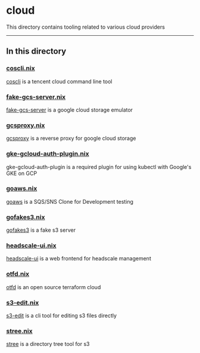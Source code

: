 # cloud

This directory contains tooling related to various cloud providers

---

## In this directory

### [coscli.nix](./coscli.nix)

[coscli](https://github.com/tencentyun/coscli) is a tencent cloud command line tool

### [fake-gcs-server.nix](./fake-gcs-server.nix)

[fake-gcs-server](https://github.com/fsouza/fake-gcs-server) is a google cloud storage emulator

### [gcsproxy.nix](./gcsproxy.nix)

[gcsproxy](https://github.com/daichirata/gcsproxy/) is a reverse proxy for google cloud storage

### [gke-gcloud-auth-plugin.nix](./gke-gcloud-auth-plugin.nix)

gke-gcloud-auth-plugin is a required plugin for using kubectl with Google's GKE on GCP

### [goaws.nix](./goaws.nix)

[goaws](https://github.com/Admiral-Piett/goaws) is a SQS/SNS Clone for Development testing

### [gofakes3.nix](./gofakes3.nix)

[gofakes3](https://github.com/johannesboyne/gofakes3) is a fake s3 server

### [headscale-ui.nix](./headscale-ui.nix)

[headscale-ui](https://github.com/gurucomputing/headscale-ui) is a web frontend for headscale management

### [otfd.nix](./otfd.nix)

[otfd](https://github.com/jpetrucciani/otf) is an open source terraform cloud

### [s3-edit.nix](./s3-edit.nix)

[s3-edit](https://github.com/tsub/s3-edit) is a cli tool for editing s3 files directly

### [stree.nix](./stree.nix)

[stree](https://github.com/orangekame3/stree) is a directory tree tool for s3
